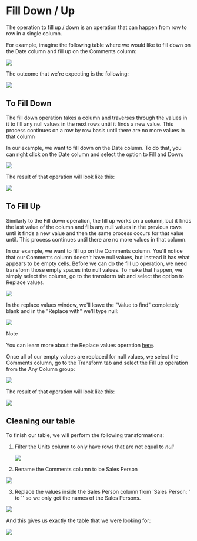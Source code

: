 # Fill Down / Up

The operation to fill up / down is an operation that can happen from row to row in a single column. 

For example, imagine the following table where we would like to fill down on the Date column and fill up on the Comments column:

![](images/me-fill-down-up-final-source.png)

The outcome that we're expecting is the following:

![](images/me-fill-down-up-final-table.png)

## To Fill Down

The fill down operation takes a column and traverses through the values in it to fill any null values in the next rows until it finds a new value. This process continues on a row by row basis until there are no more values in that column

In our example, we want to fill down on the Date column. To do that, you can right click on the Date column and select the option to Fill and Down:

![](images/me-fill-down-up-right-click.png)

The result of that operation will look like this:

![](images/me-fill-down-up-date-filled-down.png)

## To Fill Up

Similarly to the Fill down operation, the fill up works on a column, but it finds the last value of the column and fills any null values in the previous rows until it finds a new value and then the same process occurs for that value until. This process continues until there are no more values in that column.

In our example, we want to fill up on the Comments column. You'll notice that our Comments column doesn't have null values, but instead it has what appears to be empty cells. Before we can do the fill up operation, we need transform those empty spaces into null values. To make that happen, we simply select the column, go to the transform tab and select the option to Replace values. 

![](images/me-fill-down-up-replace-values.png)

In the replace values window, we'll leave the "Value to find" completely blank and in the "Replace with" we'll type null:

![](images/me-fill-down-up-replace-values-window.png)

>[!NOTE] 
>You can learn more about the Replace values operation [here](replace-values.md).

Once all of our empty values are replaced for null values, we select the Comments column, go to the Transform tab and select the Fill up operation from the Any Column group:

![](images/me-fill-down-up-fill-up-icon.png)

The result of that operation will look like this:

![](images/me-fill-down-up-fill-up-final.png)



## Cleaning our table

To finish our table, we will perform the following transformations:

1. Filter the Units column to only have rows that are not equal to *null* 

   ![](images/me-fill-down-up-filter-null-values.png)

2. Rename the Comments column to be Sales Person

![](images/me-fill-down-up-rename-column.png)

3. Replace the values inside the Sales Person column from 'Sales Person: ' to '' so we only get the names of the Sales Persons.

![](images/me-fill-down-up-replace-sales-person.png)

And this gives us exactly the table that we were looking for:

![](images/me-fill-down-up-final-table.png)
